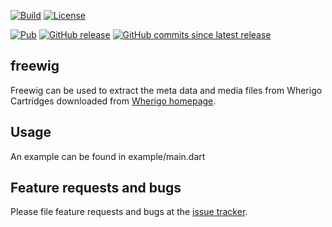 [![Build](https://github.com/mars3142/freewig/workflows/Build/badge.svg)][github] 
[![License](https://img.shields.io/badge/License-MIT-blue.svg)][license]

[![Pub](https://img.shields.io/pub/v/freewig.svg)][pub_dev]
[![GitHub release](https://img.shields.io/github/release/mars3142/freewig.svg?label=gh-release)][releases]
[![GitHub commits since latest release](https://img.shields.io/github/commits-since/mars3142/freewig/latest/master.svg)][master]

## freewig

Freewig can be used to extract the meta data and media files from Wherigo Cartridges downloaded from [Wherigo homepage][wherigo_hp].

## Usage

An example can be found in example/main.dart

## Feature requests and bugs

Please file feature requests and bugs at the [issue tracker][tracker].

[github]: https://github.com/mars3142/freewig
[tracker]: https://github.com/mars3142/freewig/issues
[releases]: https://github.com/mars3142/freewig/releases
[master]: https://github.com/mars3142/freewig/commits/master
[license]: https://opensource.org/licenses/MIT
[pub_dev]: https://pub.dartlang.org/packages/freewig
[wherigo_hp]: https://www.wherigo.com/
